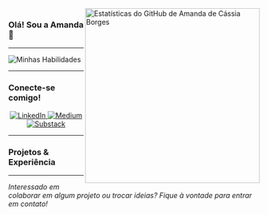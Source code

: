 <img align='right' width="350px" src="https://github-readme-stats.vercel.app/api?username=amandadecassiaborges&show_icons=true&title_color=783c00&text_color=af552e&icon_color=783c00&bg_color=f8efd4&cache_seconds=2300" alt="Estatísticas do GitHub de Amanda de Cássia Borges">

### Olá! Sou a Amanda 👋

---

<p align="left">
  <img src="https://skillicons.dev/icons?i=python,java,php,laravel,scikitlearn,tensorflow,mysql,postgresql,mongodb,docker,aws,kali&perline=10" alt="Minhas Habilidades">
</p>


---

### Conecte-se comigo!

<p align="center">
  <a href="https://linkedin.com/in/amandadecassiaborges" target="_blank">
    <img src="https://img.shields.io/badge/-LinkedIn-0A66C2?style=for-the-badge&logo=linkedin&logoColor=white" alt="LinkedIn">
  </a>
  <a href="https://medium.com/@amandaborges" target="_blank">
    <img src="https://img.shields.io/badge/-Medium-000000?style=for-the-badge&logo=medium&logoColor=white" alt="Medium">
  </a>
  <a href="https://substack.com/@amandaborges" target="_blank">
    <img src="https://img.shields.io/badge/-Substack-FF6719?style=for-the-badge&logo=substack&logoColor=white" alt="Substack">
  </a>
</p>

---

### Projetos & Experiência

<p align="center">
  </p>

---

_Interessado em colaborar em algum projeto ou trocar ideias? Fique à vontade para entrar em contato!_
